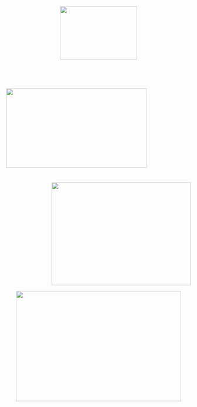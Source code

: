 <html><head><title>Çàãîëîâîê ñòðàíèöû</title></head><HEAD>        <body background="img/fon6.jpg" >   <IMG css="img/fon6.jpg" >  </body>  <h3 align="center"><img src="img/avtograph123.png" width="210" height="145"><br><br><br><h3  style="float:left"><img src="img/porsche.jpg"width="384" height="216"></h3><h3 style="float:right"> <img src="img/bugatti.jpg" width="380" height="280" ></h3><p><h3 style="text-align: center;"><img src="img/koenigsegg-regera.jpg" width="450" height="300"></h3></p></body></html>

